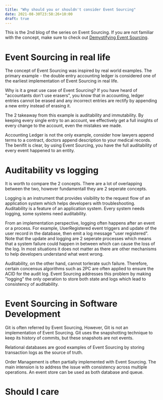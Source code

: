 ```yaml
---
title: "Why should you or shouldn't consider Event Sourcing"
date: 2021-08-30T23:58:26+10:00
draft: true
---
```


This is the 2nd blog of the series on Event Sourcing. If you are not familiar with the concept, make sure to check out [Demystifying Event Sourcing](https://add.link).

# Event Sourcing in real life

The concept of Event Sourcing was inspired by real world examples. The primary example - the double entry accounting ledger is considered one of the earliest implementation of Event Sourcing in real life.

Why is it a great use case of Event Sourcing? If you have heard of "accountants don't use erasers", you know that in accounting, ledger entries cannot be erased and any incorrect entries are rectify by appending a new entry instead of erasing it.

The 2 takeaway from this example is auditability and immutability. By keeping every single entry to an account, we effectively get a full insights of every change to the account, even the mistakes we made.

Accounting Ledger is not the only example, consider how lawyers append terms to a contract, doctors append description to your medical records. The benifit is clear, by using Event Sourcing, you have the full auditability of every event happened to an entity. 

# Auditability vs logging

It is worth to compare the 2 concepts. There are a lot of overlapping between the two, however fundamentall they are 2 seperate concepts.

Logging is an instrument that provides visibility to the request flow of an application system which helps developers with troubleshooting. Auditability is a feature of an application system. Every system needs logging, some systems need auditability.

From an implementation perspective, logging often happens after an event or a process. For example, UserRegistered event triggers and update of the user record in the database, then emit a log message "user registered". Note that the update and logging are 2 seperate processes which means that a system failure could happen in between which can cause the loss of the log. In most situations it does not matter as there are other mechanisms to help developers understand what went wrong.

Auditability, on the other hand, cannot torlerate such failure. Therefore, certain concensus algorithms such as 2PC are often applied to ensure the ACID for the audit log. Event Sourcing addresses this problem by making "logging" the only operation to store both state and logs which lead to consistency of auditability.

# Event Sourcing in Software Development

Git is often referred by Event Sourcing, However, Git is not an implementation of Event Sourcing. Git uses the snapshotting technique to keep its history of commits, but these snapshots are not events. 

Relational databases are good examples of Event Sourcing by storing transaction logs as the source of truth.

Order Management is often partially implemented with Event Sourcing. The main intension is to address the issue with consistency across multiple operations. An event store can be used as both database and queue.

# Should I care


